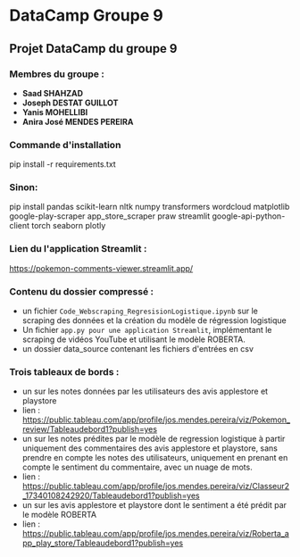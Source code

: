 # DataCamp Groupe 9

## Projet DataCamp du groupe 9

### Membres du groupe :

- **Saad SHAHZAD**
- **Joseph DESTAT GUILLOT**
- **Yanis MOHELLIBI**
- **Anira José MENDES PEREIRA**

### Commande d'installation
pip install -r requirements.txt

### Sinon:
pip install pandas scikit-learn nltk numpy transformers wordcloud matplotlib google-play-scraper app_store_scraper praw streamlit google-api-python-client torch seaborn plotly

### Lien du l'application Streamlit :
 
https://pokemon-comments-viewer.streamlit.app/
 
### Contenu du dossier compressé :

- un fichier `Code_Webscraping_RegresisionLogistique.ipynb` sur le scraping des données et la création du modèle de régression logistique
- Un fichier `app.py pour une application Streamlit`, implémentant le scraping de vidéos YouTube et utilisant le modèle ROBERTA.
- un dossier data_source contenant les fichiers d'entrées en csv

### Trois tableaux de bords :
- un sur les notes données par les utilisateurs des avis applestore et playstore
- lien : https://public.tableau.com/app/profile/jos.mendes.pereira/viz/Pokemon_review/Tableaudebord1?publish=yes
- un sur les notes prédites par le modèle de regression logistique à partir uniquement des commentaires des avis applestore et  playstore, sans prendre en compte les notes des utilisateurs, uniquement en prenant en compte le sentiment du commentaire, avec un nuage de mots.
- lien : https://public.tableau.com/app/profile/jos.mendes.pereira/viz/Classeur2_17340108242920/Tableaudebord1?publish=yes
- un sur les avis applestore et  playstore dont le sentiment a été prédit par le modèle ROBERTA
- lien : https://public.tableau.com/app/profile/jos.mendes.pereira/viz/Roberta_app_play_store/Tableaudebord1?publish=yes